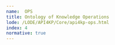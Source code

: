 ```yaml
---
name:  OPS
title: Ontology of Knowledge Operations
lode: /LODE/API4KP/Core/api4kp-ops.html
index: 4
normative: true
---
```

